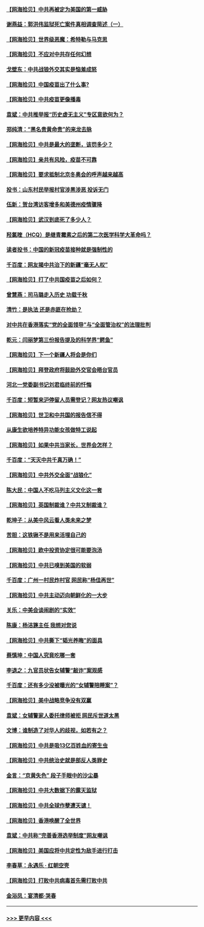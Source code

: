 #### [【网海拾贝】中共再被定为美国的第一威胁](../pages/nsc993/n12887580.md?t=04182002) 
#### [谢燕益：郭洪伟监狱死亡案件真相调查简述（一）](../pages/nsc993/n12885648.md?t=04182002) 
#### [【网海拾贝】世界级恶魔：希特勒与马克思](../pages/nsc993/n12884062.md?t=04182002) 
#### [【网海拾贝】不应对中共存任何幻想](../pages/nsc993/n12881460.md?t=04182002) 
#### [戈壁东：中共战狼外交其实是恼羞成怒](../pages/nsc993/n12880392.md?t=04182002) 
#### [【网海拾贝】中国疫苗出了什么事?](../pages/nsc993/n12879124.md?t=04182002) 
#### [【网海拾贝】中共疫苗更像播毒](../pages/nsc993/n12876631.md?t=04182002) 
#### [袁斌：中共推举报“历史虚无主义”专区意欲何为？](../pages/nsc993/n12876530.md?t=04182002) 
#### [郑纯清：“黑名贵黄命贵”的来龙去脉](../pages/nsc993/n12875589.md?t=04182002) 
#### [【网海拾贝】中共是最大的垄断，该罚多少？](../pages/nsc993/n12874006.md?t=04182002) 
#### [【网海拾贝】亲共有风险，疫苗不可靠](../pages/nsc993/n12872224.md?t=04182002) 
#### [【网海拾贝】要求抵制北京冬奥会的呼声越来越高](../pages/nsc993/n12868962.md?t=04182002) 
#### [投书：山东村民举报村官涉黑涉恶 投诉无门](../pages/nsc993/n12869726.md?t=04182002) 
#### [伍新：贺台湾访客增多和美德州疫情骤降](../pages/nsc993/n12865651.md?t=04182002) 
#### [【网海拾贝】武汉到底死了多少人？](../pages/nsc993/n12863707.md?t=04182002) 
#### [羟氯喹（HCQ）是继青霉素之后的第二次医学科学大革命吗？](../pages/nsc993/n12638564.md?t=04182002) 
#### [读者投书：中国的新冠疫苗接种就是强制性的](../pages/nsc993/n12859932.md?t=04182002) 
#### [千百度：网友揭中共治下的新疆“毫无人权”](../pages/nsc993/n12858385.md?t=04182002) 
#### [【网海拾贝】打了中共国疫苗之后如何？](../pages/nsc993/n12857866.md?t=04182002) 
#### [曾慧燕：司马璐走入历史 功载千秋](../pages/nsc993/n12856996.md?t=04182002) 
#### [清竹：是执法 还是赤匪在抢劫？](../pages/nsc993/n12856952.md?t=04182002) 
#### [对中共在香港落实“党的全面领导”与“全面管治权”的法理批判](../pages/nsc993/n12856929.md?t=04182002) 
#### [乾元：闫丽梦第三份报告提及的科学界“鳄鱼”](../pages/nsc993/n12855985.md?t=04182002) 
#### [【网海拾贝】下一个新疆人将会是你们](../pages/nsc993/n12855864.md?t=04182002) 
#### [【网海拾贝】拜登政府将鼓励外交官会晤台官员](../pages/nsc993/n12853615.md?t=04182002) 
#### [河北一党委副书记刘君临终前的忏悔](../pages/nsc993/n12849420.md?t=04182002) 
#### [千百度：短暂来沪停留人员需登记？网友热议嘲讽](../pages/nsc993/n12853497.md?t=04182002) 
#### [【网海拾贝】世卫和中共国的报告信不得](../pages/nsc993/n12850902.md?t=04182002) 
#### [从康生欲培养特异功能女孩做特工说起](../pages/nsc993/n12849289.md?t=04182002) 
#### [【网海拾贝】如果中共当家长，世界会怎样？](../pages/nsc993/n12848436.md?t=04182002) 
#### [千百度：“天灭中共千真万确！”](../pages/nsc993/n12845659.md?t=04182002) 
#### [【网海拾贝】中共外交全面“战狼化”](../pages/nsc993/n12845607.md?t=04182002) 
#### [陈大民：中国人不吃马列主义文化这一套](../pages/nsc993/n12842496.md?t=04182002) 
#### [【网海拾贝】英国制裁谁？中共又制裁谁？](../pages/nsc993/n12840909.md?t=04182002) 
#### [乾坤子：从美中风云看人类未来之梦](../pages/nsc993/n12840590.md?t=04182002) 
#### [苦胆：这铁锹不是用来活埋自己的](../pages/nsc993/n12839512.md?t=04182002) 
#### [【网海拾贝】欧中投资协定很可能要泡汤](../pages/nsc993/n12835122.md?t=04182002) 
#### [【网海拾贝】中共已嗅到美国的软弱](../pages/nsc993/n12832411.md?t=04182002) 
#### [千百度：广州一村民炸村官 网民称“杨佳再世”](../pages/nsc993/n12832380.md?t=04182002) 
#### [【网海拾贝】中共主动迈向朝鲜化的一大步](../pages/nsc993/n12829887.md?t=04182002) 
#### [关乐：中美会谈闹剧的“实效”](../pages/nsc993/n12826698.md?t=04182002) 
#### [陈康：杨洁篪主任  我想对您说](../pages/nsc993/n12826609.md?t=04182002) 
#### [【网海拾贝】中共撕下“韬光养晦”的面具](../pages/nsc993/n12826459.md?t=04182002) 
#### [蔡慎坤：中国人究竟吃哪一套](../pages/nsc993/n12826010.md?t=04182002) 
#### [李退之：九官员状告女辅警“敲诈”案观感](../pages/nsc993/n12823984.md?t=04182002) 
#### [千百度：还有多少没被曝光的“女辅警陪睡案”？](../pages/nsc993/n12822136.md?t=04182002) 
#### [【网海拾贝】美中战略竞争没有双赢](../pages/nsc993/n12822105.md?t=04182002) 
#### [袁斌：女辅警家人委托律师被拒 网民斥世道太黑](../pages/nsc993/n12822004.md?t=04182002) 
#### [文博：谁制造了对华人的歧视，如若有之？](../pages/nsc993/n12821635.md?t=04182002) 
#### [【网海拾贝】中共是吸13亿百姓血的寄生虫](../pages/nsc993/n12819191.md?t=04182002) 
#### [【网海拾贝】中共统治史就是部反人类罪史](../pages/nsc993/n12816738.md?t=04182002) 
#### [金言：“京黄失色” 段子手眼中的沙尘暴](../pages/nsc993/n12815700.md?t=04182002) 
#### [【网海拾贝】中共大数据下的露天监狱](../pages/nsc993/n12811075.md?t=04182002) 
#### [【网海拾贝】中共全球作孽遭天谴！](../pages/nsc993/n12810258.md?t=04182002) 
#### [【网海拾贝】香港唤醒了全世界](../pages/nsc993/n12809100.md?t=04182002) 
#### [袁斌：中共称“完善香港选举制度”网友嘲讽](../pages/nsc993/n12808994.md?t=04182002) 
#### [【网海拾贝】美国应将中共定性为敌手进行打击](../pages/nsc993/n12806870.md?t=04182002) 
#### [李春草：永遇乐 · 红朝空壳](../pages/nsc993/n12805365.md?t=04182002) 
#### [【网海拾贝】打败中共病毒首先需打败中共](../pages/nsc993/n12803930.md?t=04182002) 
#### [金浴凤：宴清都‧哭春](../pages/nsc993/n12801601.md?t=04182002) 

----
#### [ >>> 更早内容 <<< ](../indexes/nsc993-earlier.md)
